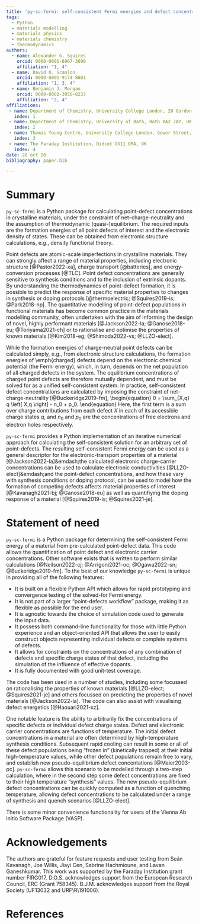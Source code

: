 ```yaml
---
title: 'py-sc-fermi: self-consistent Fermi energies and defect concentrations from electronic structure calculations'
tags:
  - Python
  - materials modelling
  - materials physics
  - materials chemistry
  - thermodynamics
authors:
  - name: Alexander G. Squires 
    orcid: 0000-0001-6967-3690
    affiliation: "1, 4"
  - name: David O. Scanlon
    orcid: 0000-0001-9174-8601
    affiliation: "1, 3, 4"
  - name: Benjamin J. Morgan 
    orcid: 0000-0002-3056-8233
    affiliation: "2, 4"
affiliations:
 - name: Department of Chemistry, University College London, 20 Gordon Street, London WC1H 0AJ, UK
   index: 1
 - name: Department of Chemistry, University of Bath, Bath BA2 7AY, UK
   index: 2
 - name: Thomas Young Centre, University College London, Gower Street, London WC1E 6BT, UK
   index: 3
 - name: The Faraday Institution, Didcot OX11 ORA, UK
   index: 4
date: 20 oct 20
bibliography: paper.bib

---
```


# Summary

`py-sc-fermi` is a Python package for calculating point-defect concentrations in crystalline materials, under the constraint of net&ndash;charge-neutrality and the assumption of thermodynamic (quasi-)equilibrium.
The required inputs are the formation energies of all point defects of interest and the electronic density of states.
These can be obtained from electronic structure calculations, e.g., density functional theory.

Point defects are atomic-scale imperfections in crystalline materials.
They can strongly affect a range of material properties, including electronic structure [@Pastor2022-xa], charge transport [@batteries], and energy-conversion processes [@TLC].
Point defect concentrations are generally sensitive to synthesis conditions and to the inclusion of extrinsic dopants.
By understanding the thermodynamics of point-defect formation, it is possible to predict the response of specific material properties to changes in synthesis or doping protocols [@thermoelectric; @Squires2019-is; @Park2018-np].
The quantitative modelling of point-defect populations in functional materials has become common practice in the materials modelling community, often undertaken with the aim of informing the design of novel, highly performant materials [@Jackson2022-la; @Ganose2018-eu; @Toriyama2021-ch] or to rationalise and optimise the properties of known materials [@Kim2018-eg; @Shimoda2022-vs; @LLZO-elect]. 

While the formation energies of charge-neutral point defects can be calculated simply, e.g., from electronic structure calculations, the formation energies of \emph{charged} defects depend on the electronic chemical potential (the Fermi energy), which, in turn, depends on the net population of all charged defects in the system.
The equilibrium concentrations of charged point defects are therefore mutually dependent, and must be solved for as a unified self-consistent system.
In practice, self-consistent defect concentrations are calculated by imposing the constraint of net&ndash;charge-neutrality [@Buckeridge2019-fm],
\begin{equation}
0 = \sum_{X,q} q \left[ X,q \right] - n_0 + p_0.
\end{equation}
Here, the first term is a sum over charge contributions from each defect $X$ in each of its accessible charge states $q$, and $n_0$ and $p_0$ are the concentrations of free electrons and electron holes respectively.

`py-sc-fermi` provides a Python implementation of an iterative numerical approach for calculating the self-consistent solution for an arbitrary set of point-defects.
The resulting self-consistent Fermi energy can be used as a general descriptor for the electronic-transport properties of a material [@Jackson2022-la]&emdash;the calculated electronic charge-carrier concentrations can be used to calculate electronic conductivities [@LLZO-elect]&emdash;and the point-defect concentrations, and how these vary with synthesis conditions or doping protocol, can be used to model how the formation of competing defects affects material properties of interest [@Kavanagh2021-bj; @Ganose2018-eu] as well as quantifiying the doping response of a material [@Squires2019-is; @Squires2021-je].

# Statement of need

`py-sc-fermi` is a Python package for determining the self-consistent Fermi energy of a material from pre-calculated point-defect data.
This code allows the quantification of point defect and electronic carrier concentrations.
Other software exists that is written to perform similar calculations [@Neilson2022-cj; @Arrigoni2021-oc; @Ogawa2022-sn; @Buckeridge2019-fm].
To the best of our knowledge `py-sc-fermi` is unique in providing all of the following features:

- It is built on a flexible Python API which allows for rapid prototyping and convergence testing of the solved-for Fermi energy.
- It is not part of a larger &ldquo;point-defects workflow&rdquo; package, making it as flexible as possible for the end user.
- It is agnostic towards the choice of simulation code used to generate the input data.
- It possess both command-line functionality for those with little Python experience and an object-oriented API that allows the user to easily construct objects representing individual defects or complete systems of defects.
- It allows for constraints on the concentrations of any combination of defects and specific charge states of that defect, including the simulation of the influence of effective dopants.
- It is fully documented with good unit-test coverage.

The code has been used in a number of studies, including some focussed on rationalising the 
properties of known materials [@LLZO-elect; @Squires2021-je] and others focussed on predicting the properties of novel materials [@Jackson2022-la].
The code can also assist with visualising defect energetics [@Haouari2021-xz].

One notable feature is the ability to arbitrarily fix the concentrations of specific defects or individual defect charge states.
Defect and electronic carrier concentrations are functions of temperature.
The initial defect concentrations in a material are often determined by high-temperature synthesis conditions.
Subsequent rapid cooling can result in some or all of these defect populations being &ldquo;frozen in&rdquo; (kinetically trapped) at their initial high-temperature values, while other defect populations remain free to vary, and establish new pseudo-equilibrium defect concentations [@Maier2003-pc]. 
`py-sc-fermi` allows this scenario to be modelled through a two-step calculation, where in the second step some defect concentrations are fixed to their high temperature &ldquo;synthesis&rdquo; values.
The new pseudo-equilibrium defect concentrations can be quickly computed as a function of quenching temperature, allowing defect concentrations to be calculated under a range of synthesis and quench scenarios [@LLZO-elect].  

There is some minor convenience functionality for users of the Vienna Ab initio Software Package (VASP).

# Acknowledgements

The authors are grateful for feature requests and user testing from Seán Kavanagh, Joe Willis, Jiayi Cen, Sabrine Hachmioune, and Lavan Ganeshkumar.
This work was supported by the Faraday Institution grant number FIRG017. D.O.S. acknowledges support from the European Research Council, ERC (Grant 758345).
B.J.M. acknowledges support from the Royal Society (UF13032 and URF\\R\\191006).

# References
